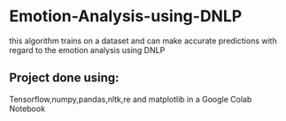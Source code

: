 # Emotion-Analysis-using-DNLP
this algorithm trains on a dataset and can make accurate predictions with regard to the emotion analysis  using DNLP
## Project done using:
Tensorflow,numpy,pandas,nltk,re and matplotlib in a Google Colab Notebook
